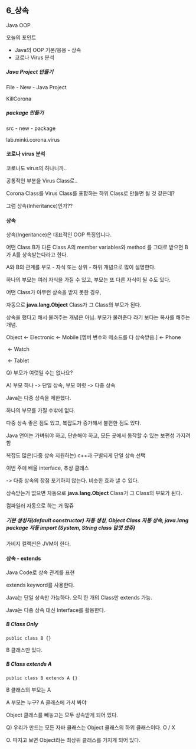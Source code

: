 ## 6_상속



Java OOP



오늘의 포인트

- Java의 OOP 기본/응용 - 상속
- 코로나 Virus 분석





##### Java Project 만들기

File - New - Java Project

KillCorona



##### package 만들기

src - new - package

lab.minki.corona.virus





#### 코로나 virus 분석

코로나도 virus의 하나니까..

공통적인 부분을 Virus Class로..

Corona Class를 Virus Class를 포함하는 하위 Class로 만들면 될 것 같은데?

그럼 상속(Inheritance)인가??





#### 상속

상속(Ingeritance)은 대표적인 OOP 특징입니다.

어떤 Class B가 다른 Class A의 member variables와 method 를 그대로 받으면 B가 A를 상속받는다라고 한다.

A와 B의 관계를 부모 - 자식 또는 상위 - 하위 개념으로 많이 설명한다.



하나의 부모는 여러 자식을 가질 수 있고, 부모는 또 다른 자식이 될 수도 있다.



어떤 Class가 아무런 상속을 받지 못한 경우,

자동으로 **java.lang.Object** Class가 그 Class의 부모가 된다.



상속을 했다고 해서 물려주는 개념은 아님. 부모가 물려준다 라기 보다는 복사를 해주는 개념.



Object <- Electronic <- Mobile [멤버 변수와 메소드를 다 상속받음.] <- Phone

​																		    					  <- Watch

​																								  <- Tablet



Q) 부모가 여럿일 수는 없나요?

A) 부모 하나 -> 단일 상속, 부모 여럿 -> 다중 상속

Java는 다중 상속을 제한했다.

하나의 부모를 가질 수밖에 없다.

다중 상속 좋은 점도 있고, 복잡도가 증가해서 불편한 점도 있다.

Java 언어는 가벼워야 하고, 단순해야 하고, 모든 곳에서 동작할 수 있는 보편성 가지려 함

복잡도 많은(다중 상속 지원하는) c++과 구별되게 단일 상속 선택



이번 주에 배울 interface, 추상 클래스

-> 다중 상속의 장점 포기하지 않는다. 비슷한 효과 낼 수 있다.



상속받는거 없으면 자동으로 **java.lang.Object** Class가 그 Class의 부모가 된다.

컴파일러 자동으로 하는 거 많쥬

##### 기본 생성자(default constructor) 자동 생성, Object Class 자동 상속, java.lang package 자동 import (System, String class 맘껏 썼쥬)

가비지 컬랙션은 JVM이 한다.





#### 상속 - extends

Java Code로 상속 관계를 표현

extends keyword를 사용한다.



Java는 단일 상속만 가능하다. 오직 한 개의 Class만 extends 가능.



Java는 다중 상속 대신 Interface를 활용한다.



#####  B Class Only 

`public class B {}`

B 클래스만 있다.



##### B Class extends A

`public class B extends A {}`

B 클래스의 부모는 A

A 부모는 누구? A 클래스에 가서 봐야



Object 클래스를 빼놓고는 모두 상속받게 되어 있다.



Q) 우리가 만드는 모든 자바 클래스는 Object 클래스의 하위 클래스이다. O / X

O. 따지고 보면 Object라는 최상위 클래스를 가지게 되어 있다.











